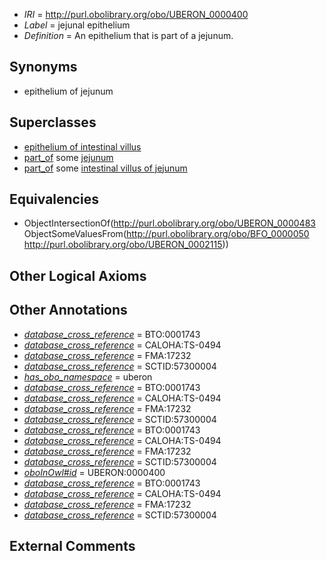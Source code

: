  * *IRI* = http://purl.obolibrary.org/obo/UBERON_0000400
 * *Label* = jejunal epithelium
 * *Definition* = An epithelium that is part of a jejunum.

## Synonyms

 * epithelium of jejunum

## Superclasses

 * [epithelium of intestinal villus](../../UBERON/36/UBERON_0013636.md)
 * [part_of](../../BFO/50/BFO_0000050.md) some [jejunum](../../UBERON/15/UBERON_0002115.md)
 * [part_of](../../BFO/50/BFO_0000050.md) some [intestinal villus of jejunum](../../UBERON/43/UBERON_0008343.md)

## Equivalencies

 * ObjectIntersectionOf(<http://purl.obolibrary.org/obo/UBERON_0000483> ObjectSomeValuesFrom(<http://purl.obolibrary.org/obo/BFO_0000050> <http://purl.obolibrary.org/obo/UBERON_0002115>))

## Other Logical Axioms


## Other Annotations

 * *[database_cross_reference](../../ef/oboInOwl#hasDbXref.md)* = BTO:0001743
 * *[database_cross_reference](../../ef/oboInOwl#hasDbXref.md)* = CALOHA:TS-0494
 * *[database_cross_reference](../../ef/oboInOwl#hasDbXref.md)* = FMA:17232
 * *[database_cross_reference](../../ef/oboInOwl#hasDbXref.md)* = SCTID:57300004
 * *[has_obo_namespace](../../ce/oboInOwl#hasOBONamespace.md)* = uberon
 * *[database_cross_reference](../../ef/oboInOwl#hasDbXref.md)* = BTO:0001743
 * *[database_cross_reference](../../ef/oboInOwl#hasDbXref.md)* = CALOHA:TS-0494
 * *[database_cross_reference](../../ef/oboInOwl#hasDbXref.md)* = FMA:17232
 * *[database_cross_reference](../../ef/oboInOwl#hasDbXref.md)* = SCTID:57300004
 * *[database_cross_reference](../../ef/oboInOwl#hasDbXref.md)* = BTO:0001743
 * *[database_cross_reference](../../ef/oboInOwl#hasDbXref.md)* = CALOHA:TS-0494
 * *[database_cross_reference](../../ef/oboInOwl#hasDbXref.md)* = FMA:17232
 * *[database_cross_reference](../../ef/oboInOwl#hasDbXref.md)* = SCTID:57300004
 * *[oboInOwl#id](../../id/oboInOwl#id.md)* = UBERON:0000400
 * *[database_cross_reference](../../ef/oboInOwl#hasDbXref.md)* = BTO:0001743
 * *[database_cross_reference](../../ef/oboInOwl#hasDbXref.md)* = CALOHA:TS-0494
 * *[database_cross_reference](../../ef/oboInOwl#hasDbXref.md)* = FMA:17232
 * *[database_cross_reference](../../ef/oboInOwl#hasDbXref.md)* = SCTID:57300004

## External Comments

